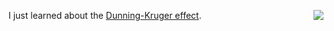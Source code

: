 <img src="http://scripting.com/images/2018/01/03/stayPuffMarshmallowGuy.png" border="0" align="right">I just learned about the <a href="https://en.wikipedia.org/wiki/Dunning%E2%80%93Kruger_effect">Dunning-Kruger effect</a>. 

